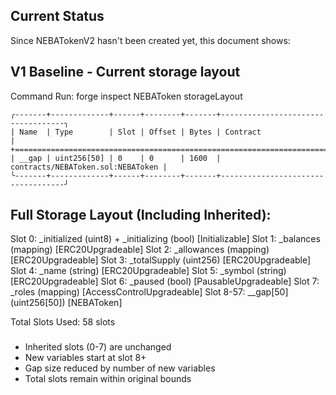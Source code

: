 ## Current Status

Since NEBATokenV2 hasn't been created yet, this document shows:

## V1 Baseline - Current storage layout

Command Run:
forge inspect NEBAToken storageLayout

```
╭-------+-------------+------+--------+-------+-----------------------------------╮
| Name  | Type        | Slot | Offset | Bytes | Contract                          |
+=================================================================================+
| __gap | uint256[50] | 0    | 0      | 1600  | contracts/NEBAToken.sol:NEBAToken |
╰-------+-------------+------+--------+-------+-----------------------------------╯
```

## Full Storage Layout (Including Inherited):

Slot 0: \_initialized (uint8) + \_initializing (bool) [Initializable]
Slot 1: \_balances (mapping) [ERC20Upgradeable]
Slot 2: \_allowances (mapping) [ERC20Upgradeable]
Slot 3: \_totalSupply (uint256) [ERC20Upgradeable]
Slot 4: \_name (string) [ERC20Upgradeable]
Slot 5: \_symbol (string) [ERC20Upgradeable]
Slot 6: \_paused (bool) [PausableUpgradeable]
Slot 7: \_roles (mapping) [AccessControlUpgradeable]
Slot 8-57: \_\_gap[50] (uint256[50]) [NEBAToken]

Total Slots Used: 58 slots

###

- Inherited slots (0-7) are unchanged
- New variables start at slot 8+
- Gap size reduced by number of new variables
- Total slots remain within original bounds
